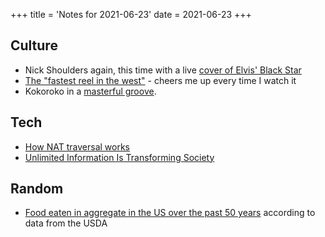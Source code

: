 +++
title = 'Notes for 2021-06-23'
date = 2021-06-23
+++

## Culture

* Nick Shoulders again, this time with a live [cover of Elvis' Black Star](https://www.youtube.com/watch?v=pf_VwhMcOoM)
* [The "fastest reel in the west"](https://www.irishcentral.com/culture/craic/irish-dance-fastest-reel-in-the-west) - cheers me up every time I watch it
* Kokoroko in a [masterful groove](https://www.youtube.com/watch?v=zM-iw_CY4a8).

## Tech

* [How NAT traversal works](https://tailscale.com/blog/how-nat-traversal-works/)
* [Unlimited Information Is Transforming Society](https://www.scientificamerican.com/article/unlimited-information-is-transforming-society/)

## Random

* [Food eaten in aggregate in the US over the past 50 years](https://flowingdata.com/2021/06/08/seeing-how-much-we-ate-over-the-years/) according to data from the USDA
